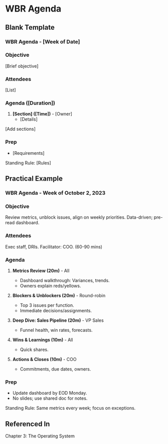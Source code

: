 # WBR Agenda

## Blank Template

### WBR Agenda - [Week of Date]

### Objective
[Brief objective]

### Attendees
[List]

### Agenda ([Duration])
1. **[Section] ([Time])** - [Owner]  
   - [Details]

[Add sections]

### Prep
- [Requirements]

Standing Rule: [Rules]

## Practical Example

### WBR Agenda - Week of October 2, 2023

### Objective
Review metrics, unblock issues, align on weekly priorities. Data-driven; pre-read dashboard.

### Attendees
Exec staff, DRIs. Facilitator: COO. (60-90 mins)

### Agenda
1. **Metrics Review (20m)** - All  
   - Dashboard walkthrough: Variances, trends.  
   - Owners explain reds/yellows.

2. **Blockers & Unblockers (20m)** - Round-robin  
   - Top 3 issues per function.  
   - Immediate decisions/assignments.

3. **Deep Dive: Sales Pipeline (20m)** - VP Sales  
   - Funnel health, win rates, forecasts.

4. **Wins & Learnings (10m)** - All  
   - Quick shares.

5. **Actions & Closes (10m)** - COO  
   - Commitments, due dates, owners.

### Prep
- Update dashboard by EOD Monday.
- No slides; use shared doc for notes.

Standing Rule: Same metrics every week; focus on exceptions.

## Referenced In
Chapter 3: The Operating System
